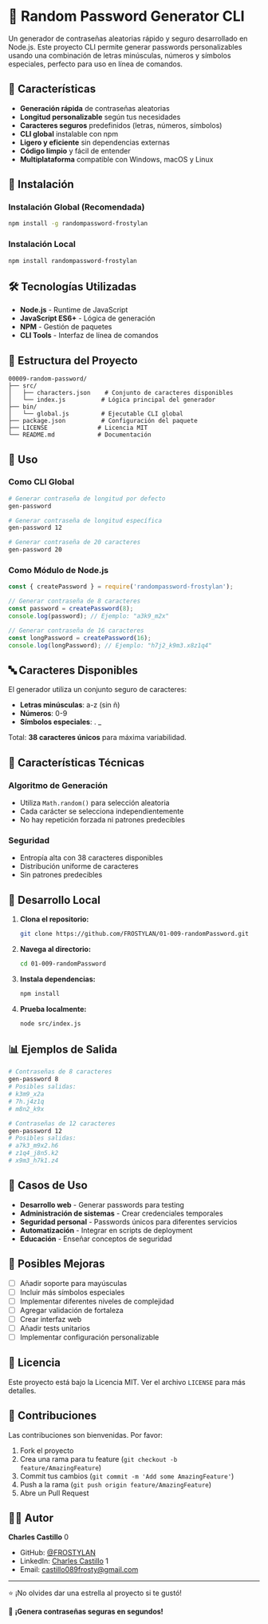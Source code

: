 # 🔐 Random Password Generator CLI

Un generador de contraseñas aleatorias rápido y seguro desarrollado en Node.js. Este proyecto CLI permite generar passwords personalizables usando una combinación de letras minúsculas, números y símbolos especiales, perfecto para uso en línea de comandos.

## 🌟 Características

- **Generación rápida** de contraseñas aleatorias
- **Longitud personalizable** según tus necesidades
- **Caracteres seguros** predefinidos (letras, números, símbolos)
- **CLI global** instalable con npm
- **Ligero y eficiente** sin dependencias externas
- **Código limpio** y fácil de entender
- **Multiplataforma** compatible con Windows, macOS y Linux

## 🚀 Instalación

### Instalación Global (Recomendada)
```bash
npm install -g randompassword-frostylan
```

### Instalación Local
```bash
npm install randompassword-frostylan
```

## 🛠️ Tecnologías Utilizadas

- **Node.js** - Runtime de JavaScript
- **JavaScript ES6+** - Lógica de generación
- **NPM** - Gestión de paquetes
- **CLI Tools** - Interfaz de línea de comandos

## 📁 Estructura del Proyecto

```
00009-random-password/
├── src/
│   ├── characters.json    # Conjunto de caracteres disponibles
│   └── index.js          # Lógica principal del generador
├── bin/
│   └── global.js         # Ejecutable CLI global
├── package.json          # Configuración del paquete
├── LICENSE              # Licencia MIT
└── README.md            # Documentación
```

## 🎯 Uso

### Como CLI Global
```bash
# Generar contraseña de longitud por defecto
gen-password

# Generar contraseña de longitud específica
gen-password 12

# Generar contraseña de 20 caracteres
gen-password 20
```

### Como Módulo de Node.js
```javascript
const { createPassword } = require('randompassword-frostylan');

// Generar contraseña de 8 caracteres
const password = createPassword(8);
console.log(password); // Ejemplo: "a3k9_m2x"

// Generar contraseña de 16 caracteres
const longPassword = createPassword(16);
console.log(longPassword); // Ejemplo: "h7j2_k9m3.x8z1q4"
```

## 🔤 Caracteres Disponibles

El generador utiliza un conjunto seguro de caracteres:
- **Letras minúsculas**: a-z (sin ñ)
- **Números**: 0-9
- **Símbolos especiales**: . _

Total: **38 caracteres únicos** para máxima variabilidad.

## 🎨 Características Técnicas

### Algoritmo de Generación
- Utiliza `Math.random()` para selección aleatoria
- Cada carácter se selecciona independientemente
- No hay repetición forzada ni patrones predecibles

### Seguridad
- Entropía alta con 38 caracteres disponibles
- Distribución uniforme de caracteres
- Sin patrones predecibles

## 🚀 Desarrollo Local

1. **Clona el repositorio:**
   ```bash
   git clone https://github.com/FROSTYLAN/01-009-randomPassword.git
   ```

2. **Navega al directorio:**
   ```bash
   cd 01-009-randomPassword
   ```

3. **Instala dependencias:**
   ```bash
   npm install
   ```

4. **Prueba localmente:**
   ```bash
   node src/index.js
   ```

## 📊 Ejemplos de Salida

```bash
# Contraseñas de 8 caracteres
gen-password 8
# Posibles salidas:
# k3m9_x2a
# 7h.j4z1q
# m8n2_k9x

# Contraseñas de 12 caracteres
gen-password 12
# Posibles salidas:
# a7k3_m9x2.h6
# z1q4_j8n5.k2
# x9m3_h7k1.z4
```

## 🎯 Casos de Uso

- **Desarrollo web** - Generar passwords para testing
- **Administración de sistemas** - Crear credenciales temporales
- **Seguridad personal** - Passwords únicos para diferentes servicios
- **Automatización** - Integrar en scripts de deployment
- **Educación** - Enseñar conceptos de seguridad

## 🔧 Posibles Mejoras

- [ ] Añadir soporte para mayúsculas
- [ ] Incluir más símbolos especiales
- [ ] Implementar diferentes niveles de complejidad
- [ ] Agregar validación de fortaleza
- [ ] Crear interfaz web
- [ ] Añadir tests unitarios
- [ ] Implementar configuración personalizable

## 📄 Licencia

Este proyecto está bajo la Licencia MIT. Ver el archivo `LICENSE` para más detalles.

## 🤝 Contribuciones

Las contribuciones son bienvenidas. Por favor:

1. Fork el proyecto
2. Crea una rama para tu feature (`git checkout -b feature/AmazingFeature`)
3. Commit tus cambios (`git commit -m 'Add some AmazingFeature'`)
4. Push a la rama (`git push origin feature/AmazingFeature`)
5. Abre un Pull Request

## 👨‍💻 Autor

**Charles Castillo** <mcreference link="https://github.com/FROSTYLAN" index="0">0</mcreference>
- GitHub: [@FROSTYLAN](https://github.com/FROSTYLAN)
- LinkedIn: [Charles Castillo](https://linkedin.com/in/charles-castillo-772968234) <mcreference link="https://linkedin.com/in/charles-castillo-772968234" index="1">1</mcreference>
- Email: castillo089frosty@gmail.com

---

⭐ ¡No olvides dar una estrella al proyecto si te gustó!

🔐 **¡Genera contraseñas seguras en segundos!**

